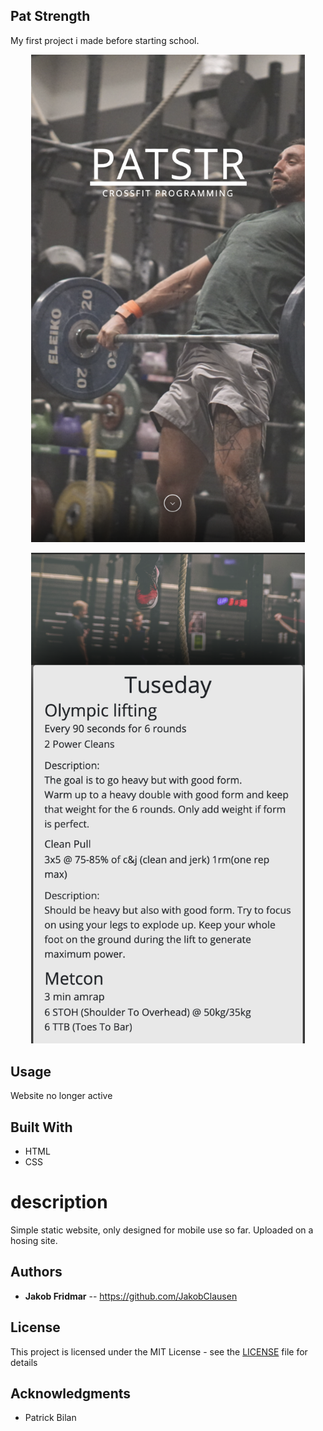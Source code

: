 ## Pat Strength

My first project i made before starting school. 

<p align="center">
<img src="/Images/gitimgone.png" alt="Class timer by Jakob Clausen" width="438">
</p>     
     
<p align="center">         
 <img src="/Images/gitimgtwo.png" alt="Class timer by Jakob Clausen" width="438">
</p>



## Usage
Website no longer active

## Built With

* HTML
* CSS

# description
Simple static website, only designed for mobile use so far. 
Uploaded on a hosing site. 

## Authors

* **Jakob Fridmar** -- <a>https://github.com/JakobClausen</a>

## License

This project is licensed under the MIT License - see the [LICENSE](LICENSE) file for details

## Acknowledgments

* Patrick Bilan

